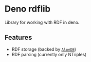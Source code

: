 # Deno rdflib

Library for working with RDF in deno.

## Features

* RDF storage (backed by [`AloeDB`](https://github.com/Kirlovon/AloeDB))
* RDF parsing (currently only NTriples)
